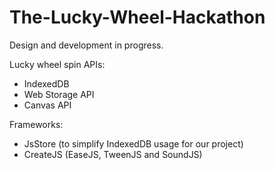 # The-Lucky-Wheel-Hackathon
Design and development in progress.

Lucky wheel spin APIs:
- IndexedDB
- Web Storage API
- Canvas API

Frameworks:
- JsStore (to simplify IndexedDB usage for our project)
- CreateJS (EaseJS, TweenJS and SoundJS)
